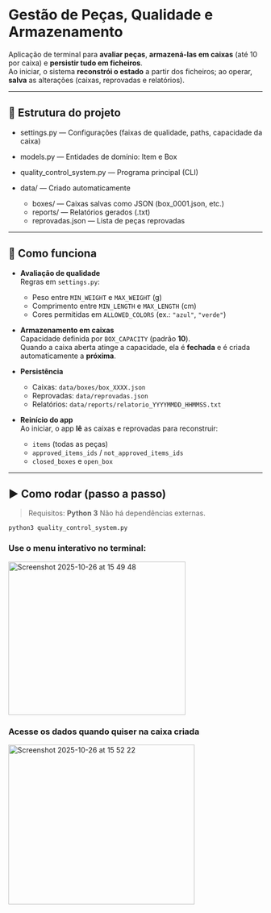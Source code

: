 # Gestão de Peças, Qualidade e Armazenamento

Aplicação de terminal para **avaliar peças**, **armazená-las em caixas** (até 10 por caixa) e **persistir tudo em ficheiros**.  
Ao iniciar, o sistema **reconstrói o estado** a partir dos ficheiros; ao operar, **salva** as alterações (caixas, reprovadas e relatórios).

---

## 📁 Estrutura do projeto

- settings.py — Configurações (faixas de qualidade, paths, capacidade da caixa)
- models.py — Entidades de domínio: Item e Box
- quality_control_system.py — Programa principal (CLI)

- data/ — Criado automaticamente
  - boxes/ — Caixas salvas como JSON (box_0001.json, etc.)
  - reports/ — Relatórios gerados (.txt)
  - reprovadas.json — Lista de peças reprovadas

---

## 🧠 Como funciona

- **Avaliação de qualidade**  
  Regras em `settings.py`:

  - Peso entre `MIN_WEIGHT` e `MAX_WEIGHT` (g)
  - Comprimento entre `MIN_LENGTH` e `MAX_LENGTH` (cm)
  - Cores permitidas em `ALLOWED_COLORS` (ex.: `"azul"`, `"verde"`)

- **Armazenamento em caixas**  
  Capacidade definida por `BOX_CAPACITY` (padrão **10**).  
  Quando a caixa aberta atinge a capacidade, ela é **fechada** e é criada automaticamente a **próxima**.

- **Persistência**

  - Caixas: `data/boxes/box_XXXX.json`
  - Reprovadas: `data/reprovadas.json`
  - Relatórios: `data/reports/relatorio_YYYYMMDD_HHMMSS.txt`

- **Reinício do app**  
  Ao iniciar, o app **lê** as caixas e reprovadas para reconstruir:
  - `items` (todas as peças)
  - `approved_items_ids` / `not_approved_items_ids`
  - `closed_boxes` e `open_box`

---

## ▶️ Como rodar (passo a passo)

> Requisitos: **Python 3** Não há dependências externas.

 ``python3 quality_control_system.py``

### Use o menu interativo no terminal:

<img width="351" height="304" alt="Screenshot 2025-10-26 at 15 49 48" src="https://github.com/user-attachments/assets/88414e0f-33cf-4e88-8c75-a62598110b97" />

### Acesse os dados quando quiser na caixa criada

<img width="369" height="317" alt="Screenshot 2025-10-26 at 15 52 22" src="https://github.com/user-attachments/assets/231deb91-6f2a-48ea-a046-2a2b3529820b" />



